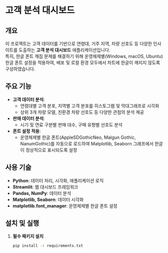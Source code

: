 # 고객 분석 대시보드

## 개요
이 프로젝트는 고객 데이터를 기반으로 연령대, 거주 지역, 차량 선호도 등 다양한 인사이트를 도출하는 **고객 분석 대시보드** 애플리케이션입니다.  
특히, 한글 폰트 깨짐 문제를 해결하기 위해 운영체제별(Windows, macOS, Ubuntu) 한글 폰트 설정을 적용하여, 배포 및 로컬 환경 모두에서 차트에 한글이 깨지지 않도록 구성하였습니다.

## 주요 기능
- **고객 데이터 분석**:  
  - 연령대별 고객 분포, 지역별 고객 분포를 히스토그램 및 막대그래프로 시각화  
  - 상위 3개 차량 모델, 친환경 차량 선호도 등 다양한 관점의 분석 제공  
- **판매 데이터 분석**:  
  - 시기 및 연료 구분별 판매 대수, 구매 유형별 선호도 분석  
- **폰트 설정 적용**:  
  - 운영체제별 한글 폰트(AppleSDGothicNeo, Malgun Gothic, NanumGothic)를 자동으로 로드하여 Matplotlib, Seaborn 그래프에서 한글이 정상적으로 표시되도록 설정

## 사용 기술
- **Python**: 데이터 처리, 시각화, 애플리케이션 로직
- **Streamlit**: 웹 대시보드 프레임워크
- **Pandas, NumPy**: 데이터 분석
- **Matplotlib, Seaborn**: 데이터 시각화
- **matplotlib.font_manager**: 운영체제별 한글 폰트 설정

## 설치 및 실행
1. **필수 패키지 설치**  
   ```bash
   pip install -r requirements.txt
